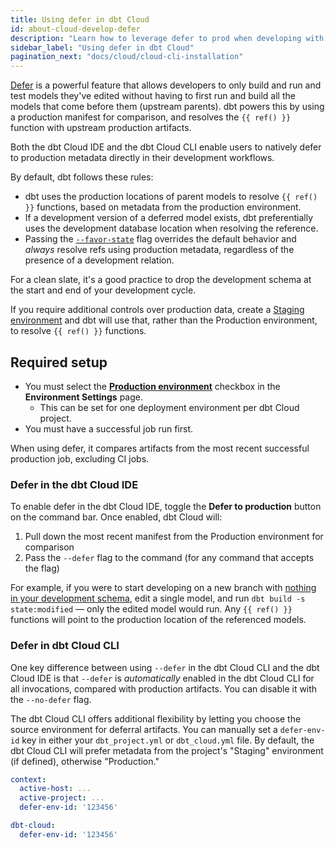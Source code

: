 ```yaml
---
title: Using defer in dbt Cloud
id: about-cloud-develop-defer
description: "Learn how to leverage defer to prod when developing with dbt Cloud."
sidebar_label: "Using defer in dbt Cloud"
pagination_next: "docs/cloud/cloud-cli-installation"
---
```



[Defer](/reference/node-selection/defer) is a powerful feature that allows developers to only build and run and test models they've edited without having to first run and build all the models that come before them (upstream parents). dbt powers this by using a production manifest for comparison, and resolves the `{{ ref() }}` function with upstream production artifacts. 

Both the dbt Cloud IDE and the dbt Cloud CLI enable users to natively defer to production metadata directly in their development workflows. 

<Lightbox src src="/img/docs/reference/defer-diagram.png" width="50%" title="Use 'defer' to modify end-of-pipeline models by pointing to production models, instead of running everything upstream." />

By default, dbt follows these rules:

- dbt uses the production locations of parent models to resolve `{{ ref() }}` functions, based on metadata from the production environment.
- If a development version of a deferred model exists, dbt preferentially uses the development database location when resolving the reference.
- Passing the [`--favor-state`](/reference/node-selection/defer#favor-state) flag overrides the default behavior and _always_ resolve refs using production metadata, regardless of the presence of a development relation.

For a clean slate, it's a good practice to drop the development schema at the start and end of your development cycle.

If you require additional controls over production data, create a [Staging environment](/docs/deploy/deploy-environments#staging-environment) and dbt will use that, rather than the Production environment, to resolve `{{ ref() }}` functions.

## Required setup

- You must select the **[Production environment](/docs/deploy/deploy-environments#set-as-production-environment)** checkbox in the **Environment Settings** page. 
  - This can be set for one deployment environment per dbt Cloud project.
- You must have a successful job run first.

When using defer, it compares artifacts from the most recent successful production job, excluding CI jobs.

### Defer in the dbt Cloud IDE

To enable defer in the dbt Cloud IDE, toggle the **Defer to production** button on the command bar. Once enabled, dbt Cloud will:

1. Pull down the most recent manifest from the Production environment for comparison
2. Pass the `--defer` flag to the command (for any command that accepts the flag)

For example, if you were to start developing on a new branch with [nothing in your development schema](/reference/node-selection/defer#usage), edit a single model, and run `dbt build -s state:modified` &mdash;  only the edited model would run. Any `{{ ref() }}` functions will point to the production location of the referenced models.

<Lightbox src="/img/docs/dbt-cloud/defer-toggle.jpg" width="100%" title="Select the 'Defer to production' toggle on the bottom right of the command bar to enable defer in the dbt Cloud IDE."/>

### Defer in dbt Cloud CLI

One key difference between using `--defer` in the dbt Cloud CLI and the dbt Cloud IDE is that `--defer` is *automatically* enabled in the dbt Cloud CLI for all invocations, compared with production artifacts. You can disable it with the `--no-defer` flag.

The dbt Cloud CLI offers additional flexibility by letting you choose the source environment for deferral artifacts. You can manually set a `defer-env-id` key in either your `dbt_project.yml` or `dbt_cloud.yml` file. By default, the dbt Cloud CLI will prefer metadata from the project's "Staging" environment (if defined), otherwise "Production."

<File name="dbt_cloud.yml">

```yml
context:
  active-host: ...
  active-project: ...
  defer-env-id: '123456'
```

</File>


<File name="dbt_project.yml"> 

```yml
dbt-cloud:
  defer-env-id: '123456'
```

</File>
